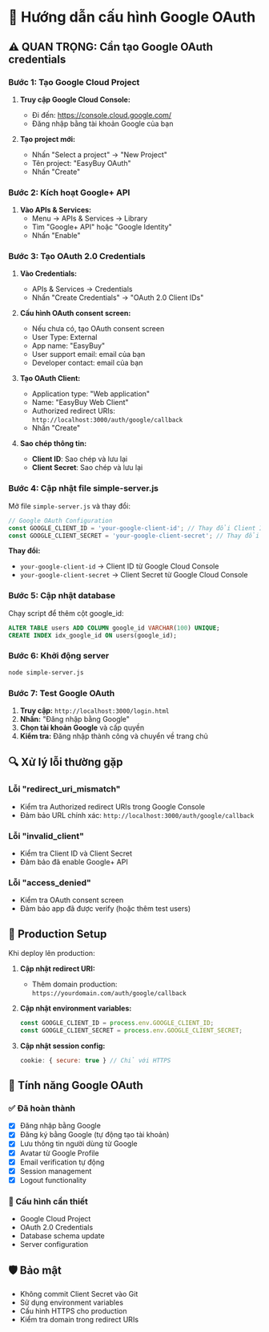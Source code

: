 # 🔧 Hướng dẫn cấu hình Google OAuth

## ⚠️ QUAN TRỌNG: Cần tạo Google OAuth credentials

### Bước 1: Tạo Google Cloud Project

1. **Truy cập Google Cloud Console:**
   - Đi đến: https://console.cloud.google.com/
   - Đăng nhập bằng tài khoản Google của bạn

2. **Tạo project mới:**
   - Nhấn "Select a project" → "New Project"
   - Tên project: "EasyBuy OAuth"
   - Nhấn "Create"

### Bước 2: Kích hoạt Google+ API

1. **Vào APIs & Services:**
   - Menu → APIs & Services → Library
   - Tìm "Google+ API" hoặc "Google Identity"
   - Nhấn "Enable"

### Bước 3: Tạo OAuth 2.0 Credentials

1. **Vào Credentials:**
   - APIs & Services → Credentials
   - Nhấn "Create Credentials" → "OAuth 2.0 Client IDs"

2. **Cấu hình OAuth consent screen:**
   - Nếu chưa có, tạo OAuth consent screen
   - User Type: External
   - App name: "EasyBuy"
   - User support email: email của bạn
   - Developer contact: email của bạn

3. **Tạo OAuth Client:**
   - Application type: "Web application"
   - Name: "EasyBuy Web Client"
   - Authorized redirect URIs: `http://localhost:3000/auth/google/callback`
   - Nhấn "Create"

4. **Sao chép thông tin:**
   - **Client ID**: Sao chép và lưu lại
   - **Client Secret**: Sao chép và lưu lại

### Bước 4: Cập nhật file simple-server.js

Mở file `simple-server.js` và thay đổi:

```javascript
// Google OAuth Configuration
const GOOGLE_CLIENT_ID = 'your-google-client-id'; // Thay đổi Client ID của bạn
const GOOGLE_CLIENT_SECRET = 'your-google-client-secret'; // Thay đổi Client Secret của bạn
```

**Thay đổi:**
- `your-google-client-id` → Client ID từ Google Cloud Console
- `your-google-client-secret` → Client Secret từ Google Cloud Console

### Bước 5: Cập nhật database

Chạy script để thêm cột google_id:

```sql
ALTER TABLE users ADD COLUMN google_id VARCHAR(100) UNIQUE;
CREATE INDEX idx_google_id ON users(google_id);
```

### Bước 6: Khởi động server

```bash
node simple-server.js
```

### Bước 7: Test Google OAuth

1. **Truy cập:** `http://localhost:3000/login.html`
2. **Nhấn:** "Đăng nhập bằng Google"
3. **Chọn tài khoản Google** và cấp quyền
4. **Kiểm tra:** Đăng nhập thành công và chuyển về trang chủ

## 🔍 Xử lý lỗi thường gặp

### Lỗi "redirect_uri_mismatch"
- Kiểm tra Authorized redirect URIs trong Google Console
- Đảm bảo URL chính xác: `http://localhost:3000/auth/google/callback`

### Lỗi "invalid_client"
- Kiểm tra Client ID và Client Secret
- Đảm bảo đã enable Google+ API

### Lỗi "access_denied"
- Kiểm tra OAuth consent screen
- Đảm bảo app đã được verify (hoặc thêm test users)

## 🚀 Production Setup

Khi deploy lên production:

1. **Cập nhật redirect URI:**
   - Thêm domain production: `https://yourdomain.com/auth/google/callback`

2. **Cập nhật environment variables:**
   ```javascript
   const GOOGLE_CLIENT_ID = process.env.GOOGLE_CLIENT_ID;
   const GOOGLE_CLIENT_SECRET = process.env.GOOGLE_CLIENT_SECRET;
   ```

3. **Cập nhật session config:**
   ```javascript
   cookie: { secure: true } // Chỉ với HTTPS
   ```

## 📱 Tính năng Google OAuth

### ✅ Đã hoàn thành

- [x] Đăng nhập bằng Google
- [x] Đăng ký bằng Google (tự động tạo tài khoản)
- [x] Lưu thông tin người dùng từ Google
- [x] Avatar từ Google Profile
- [x] Email verification tự động
- [x] Session management
- [x] Logout functionality

### 🔧 Cấu hình cần thiết

- Google Cloud Project
- OAuth 2.0 Credentials
- Database schema update
- Server configuration

## 🛡️ Bảo mật

- Không commit Client Secret vào Git
- Sử dụng environment variables
- Cấu hình HTTPS cho production
- Kiểm tra domain trong redirect URIs
